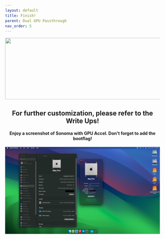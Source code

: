 ```yaml
---
layout: default
title: Finish!
parent: Dual GPU Passthrough
nav_order: 5
---
```


<p align="center">
  <img width="650" height="200" src="../../../assets/HeaderCongrats.png">
</p>

<h2 align="center">For further customization, please refer to the Write Ups!</h2>
<h4 align="center">Enjoy a screenshot of Sonoma with GPU Accel. Don't forget to add the bootflag!</h4>

<p align="center">
  <img src="../../../assets/macOSSonomaGPUAccel.png">
</p>